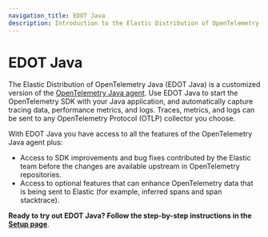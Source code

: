 ```yaml
---
navigation_title: EDOT Java
description: Introduction to the Elastic Distribution of OpenTelemetry (EDOT) Java Agent, a customized version of the OpenTelemetry Java agent for capturing traces, metrics, and logs.
---
```

# EDOT Java

The Elastic Distribution of OpenTelemetry Java (EDOT Java) is a customized version of the [OpenTelemetry Java agent](https://github.com/open-telemetry/opentelemetry-java-instrumentation). Use EDOT Java to start the OpenTelemetry SDK with your Java application, and automatically capture tracing data, performance metrics, and logs. Traces, metrics, and logs can be sent to any OpenTelemetry Protocol (OTLP) collector you choose.

With EDOT Java you have access to all the features of the OpenTelemetry Java agent plus:

- Access to SDK improvements and bug fixes contributed by the Elastic team before the changes are available upstream in OpenTelemetry repositories.
- Access to optional features that can enhance OpenTelemetry data that is being sent to Elastic (for example, inferred spans and span stacktrace).

**Ready to try out EDOT Java? Follow the step-by-step instructions in the [Setup page](./setup/index)**.
